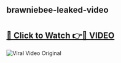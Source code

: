 ## brawniebee-leaked-video 

# <h2><a href="http://freeplayer.one?title=brawniebee-leaked-video&ref=21J">🔗 Click to Watch 👉🔴 VIDEO</a></h2>

<a href="http://freeplayer.one?title=brawniebee-leaked-video&ref=21J" rel="nofollow" data-target="animated-image.originalLink"><img src="https://i.ibb.co.com/xMMVF88/686577567.gif" alt="Viral Video Original" style="max-width: 100%; display: inline-block;" data-target="animated-image.originalImage"></a>

